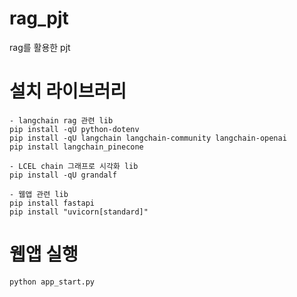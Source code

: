 # rag_pjt
rag를 활용한 pjt

# 설치 라이브러리
```
- langchain rag 관련 lib
pip install -qU python-dotenv
pip install -qU langchain langchain-community langchain-openai
pip install langchain_pinecone

- LCEL chain 그래프로 시각화 lib
pip install -qU grandalf

- 웹앱 관련 lib
pip install fastapi
pip install "uvicorn[standard]"
```

# 웹앱 실행
```
python app_start.py
```

